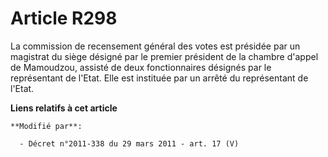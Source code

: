 # Article R298

La commission de recensement général des votes est présidée par un magistrat du siège désigné par le premier      président
de la chambre d'appel de Mamoudzou, assisté de deux fonctionnaires désignés par le représentant de l'Etat. Elle est instituée
par un arrêté du représentant de l'Etat.

**Liens relatifs à cet article**

	**Modifié par**:

	  - Décret n°2011-338 du 29 mars 2011 - art. 17 (V)
